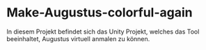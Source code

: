 # Make-Augustus-colorful-again
In diesem Projekt befindet sich das Unity Projekt, welches das Tool beeinhaltet, Augustus virtuell anmalen zu können.

